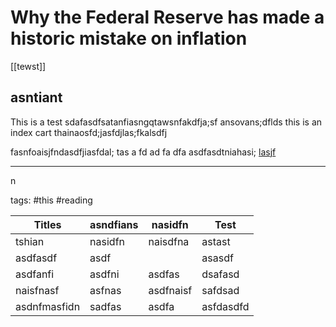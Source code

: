 # Why the Federal Reserve has made a historic mistake on inflation
[[tewst]]
## asntiant

This is a test
sdafasdfsatanfiasngqtawsnfakdfja;sf
ansovans;dflds
this is an index cart thainaosfd;jasfdjlas;fkalsdfj

fasnfoaisjfndasdfjiasfdal;
tas
a
fd
ad
fa
dfa
asdfasdtniahasi;
[lasjf](https://www.youtube.com/watch?v=X61wRmfZU8Y)

---
n

tags: #this  #reading

| Titles       | asndfians | nasidfn   | Test      |
| ------------ | --------- | --------- | --------- |
| tshian       | nasidfn   | naisdfna  | astast    |
| asdfasdf     | asdf      |           | asasdf    |
| asdfanfi     | asdfni    | asdfas    | dsafasd   |
| naisfnasf    | asfnas    | asdfnaisf | safdsad   |
| asdnfmasfidn | sadfas    | asdfa     | asfdasdfd |
